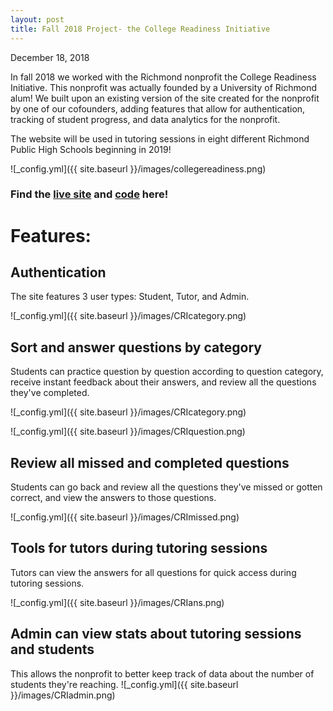 ```yaml
---
layout: post
title: Fall 2018 Project- the College Readiness Initiative
---
```


December 18, 2018

In fall 2018 we worked with the Richmond nonprofit the College Readiness Initiative. This nonprofit was actually founded by a University of Richmond alum! We built upon an existing version of the site created for the nonprofit by one of our cofounders, adding features that allow for authentication, tracking of student progress, and data analytics for the nonprofit.

The website will be used in tutoring sessions in eight different Richmond Public High Schools beginning in 2019!

![_config.yml]({{ site.baseurl }}/images/collegereadiness.png)

### Find the [live site](https://next-generation-scholars.herokuapp.com/) and [code](https://github.com/hack4impact/next-gen-scholars) here!

# Features:

## Authentication

The site features 3 user types: Student, Tutor, and Admin.

![_config.yml]({{ site.baseurl }}/images/CRIcategory.png)


## Sort and answer questions by category

Students can practice question by question according to question category, receive instant feedback about their answers, and review all the questions they've completed.

![_config.yml]({{ site.baseurl }}/images/CRIcategory.png)

![_config.yml]({{ site.baseurl }}/images/CRIquestion.png)

## Review all missed and completed questions

Students can go back and review all the questions they've missed or gotten correct, and view the answers to those questions.

![_config.yml]({{ site.baseurl }}/images/CRImissed.png)

## Tools for tutors during tutoring sessions

Tutors can view the answers for all questions for quick access during tutoring sessions.

![_config.yml]({{ site.baseurl }}/images/CRIans.png)


## Admin can view stats about tutoring sessions and students

This allows the nonprofit to better keep track of data about the number of students they're reaching.
![_config.yml]({{ site.baseurl }}/images/CRIadmin.png)




